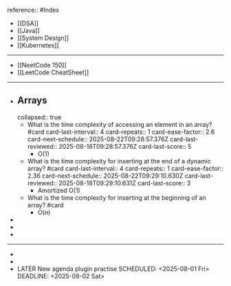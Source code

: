 reference:: #Index

- [[DSA]]
- [[Java]]
- [[System Design]]
- [[Kubernetes]]
- ---
- [[NeetCode 150]]
- [[LeetCode CheatSheet]]
- ---
- ## Arrays
  collapsed:: true
	- What is the time complexity of accessing an element in an array? #card
	  card-last-interval:: 4
	  card-repeats:: 1
	  card-ease-factor:: 2.6
	  card-next-schedule:: 2025-08-22T09:28:57.376Z
	  card-last-reviewed:: 2025-08-18T09:28:57.376Z
	  card-last-score:: 5
		- O(1)
	- What is the time complexity for inserting at the end of a dynamic array? #card
	  card-last-interval:: 4
	  card-repeats:: 1
	  card-ease-factor:: 2.36
	  card-next-schedule:: 2025-08-22T09:29:10.630Z
	  card-last-reviewed:: 2025-08-18T09:29:10.631Z
	  card-last-score:: 3
		- Amortized O(1)
	- What is the time complexity for inserting at the beginning of an array? #card
		- O(n)
-
-
-
- ---
-
-
- LATER New agenda plugin practise
  SCHEDULED: <2025-08-01 Fri>
  DEADLINE: <2025-08-02 Sat>